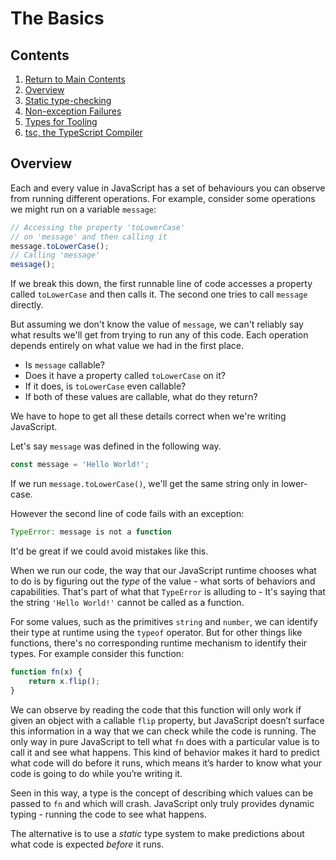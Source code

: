 # The Basics

## Contents

1. [Return to Main Contents](../../README.md)
2. [Overview](#overview)
3. [Static type-checking](./01-Static-Type-Checking/StaticTypeChecking.md)
4. [Non-exception Failures](./02-Non-exception-Failures/Non-exceptionFailures.md)
5. [Types for Tooling](./03-Types-for-Tooling/TypesForTooling.md)
6. [tsc, the TypeScript Compiler](./04-tsc-TypeScript-Compiler/tscTypeScriptCompiler.md)

## Overview

Each and every value in JavaScript has a set of behaviours you can observe from running different operations. For example, consider some operations we might run on a variable `message`:

```JavaScript
// Accessing the property 'toLowerCase'
// on 'message' and then calling it
message.toLowerCase();
// Calling 'message'
message();
```

If we break this down, the first runnable line of code accesses a property called `toLowerCase` and then calls it. The second one tries to call `message` directly.

But assuming we don't know the value of `message`, we can't reliably say what results we'll get from trying to run any of this code. Each operation depends entirely on what value we had in the first place.

- Is `message` callable?
- Does it have a property called `toLowerCase` on it?
- If it does, is `toLowerCase` even callable?
- If both of these values are callable, what do they return?

We have to hope to get all these details correct when we're writing JavaScript.

Let's say `message` was defined in the following way.

```JavaScript
const message = 'Hello World!';
```

If we run `message.toLowerCase()`, we'll get the same string only in lower-case.

However the second line of code fails with an exception:

```JavaScript
TypeError: message is not a function
```

It'd be great if we could avoid mistakes like this.

When we run our code, the way that our JavaScript runtime chooses what to do is by figuring out the _type_ of the value - what sorts of behaviors and capabilities. That's part of what that `TypeError` is alluding to - It's saying that the string `'Hello World!'` cannot be called as a function.

For some values, such as the primitives `string` and `number`, we can identify their type at runtime using the `typeof` operator. But for other things like functions, there's no corresponding runtime mechanism to identify their types. For example consider this function:

```JavaScript
function fn(x) {
    return x.flip();
}
```

We can observe by reading the code that this function will only work if given an object with a callable `flip` property, but JavaScript doesn’t surface this information in a way that we can check while the code is running. The only way in pure JavaScript to tell what `fn` does with a particular value is to call it and see what happens. This kind of behavior makes it hard to predict what code will do before it runs, which means it’s harder to know what your code is going to do while you’re writing it.

Seen in this way, a type is the concept of describing which values can be passed to `fn` and which will crash. JavaScript only truly provides dynamic typing - running the code to see what happens.

The alternative is to use a _static_ type system to make predictions about what code is expected _before_ it runs.
